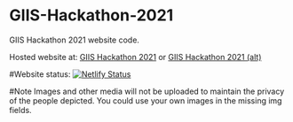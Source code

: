 # GIIS-Hackathon-2021
GIIS Hackathon 2021 website code.

Hosted website at: [GIIS Hackathon 2021](giistechclub.co "Hackathon website") or [GIIS Hackathon 2021 (alt)](https://giistechclub.ml "Hackathon website (more secure)")

#Website status:
[![Netlify Status](https://api.netlify.com/api/v1/badges/dcf53d70-53e9-4c2d-9715-e7e6a91c9393/deploy-status)](https://app.netlify.com/sites/zen-davinci-366386/deploys)

#Note
Images and other media will not be uploaded to maintain the privacy of the people depicted. You could use your own images in the missing img fields.

